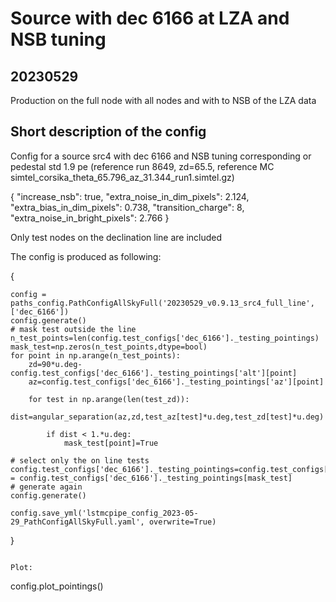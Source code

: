 # Source with dec 6166 at LZA and NSB tuning

## 20230529

Production on the full node with all nodes and with to NSB of the LZA data 

## Short description of the config

Config for a source src4 with dec 6166 and NSB tuning corresponding or pedestal std 1.9 pe (reference run 8649, zd=65.5, reference MC simtel_corsika_theta_65.796_az_31.344_run1.simtel.gz)


{
  "increase_nsb": true,
  "extra_noise_in_dim_pixels": 2.124,
  "extra_bias_in_dim_pixels": 0.738,
  "transition_charge": 8,
  "extra_noise_in_bright_pixels": 2.766
}

Only test nodes on the declination line are included

The config is produced as following:

{

    config = paths_config.PathConfigAllSkyFull('20230529_v0.9.13_src4_full_line', ['dec_6166'])
    config.generate()
    # mask test outside the line
    n_test_points=len(config.test_configs['dec_6166']._testing_pointings)
    mask_test=np.zeros(n_test_points,dtype=bool)
    for point in np.arange(n_test_points):
        zd=90*u.deg-config.test_configs['dec_6166']._testing_pointings['alt'][point]
        az=config.test_configs['dec_6166']._testing_pointings['az'][point]
    
        for test in np.arange(len(test_zd)):
            dist=angular_separation(az,zd,test_az[test]*u.deg,test_zd[test]*u.deg)
        
            if dist < 1.*u.deg:
                mask_test[point]=True
       
    # select only the on line tests   
    config.test_configs['dec_6166']._testing_pointings=config.test_configs['dec_6166']._testing_pointings = config.test_configs['dec_6166']._testing_pointings[mask_test]
    # generate again
    config.generate()

    config.save_yml('lstmcpipe_config_2023-05-29_PathConfigAllSkyFull.yaml', overwrite=True)



}

 



```

Plot:
```
config.plot_pointings()
```
